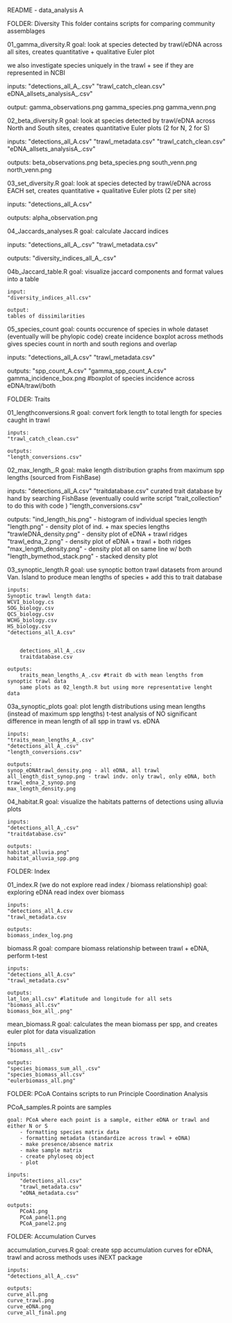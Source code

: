README - data_analysis A

  
FOLDER: Diversity 
This folder contains scripts for comparing community assemblages


01_gamma_diversity.R
  goal: look at species detected by trawl/eDNA across all sites, creates quantitative + 
  qualitative Euler plot 
  
  we also investigate species uniquely in the trawl + see if they are represented in NCBI
    
  inputs: 
  "detections_all_A_.csv"
  "trawl_catch_clean.csv"
  eDNA_allsets_analysisA_.csv"
  
  output: 
  gamma_observations.png 
  gamma_species.png
  gamma_venn.png
  

02_beta_diversity.R
  goal: look at species detected by trawl/eDNA across North and South sites, creates 
  quantitative Euler plots (2 for N, 2 for S)
  
  inputs: 
  "detections_all_A.csv"
  "trawl_metadata.csv"
  "trawl_catch_clean.csv"
  "eDNA_allsets_analysisA_.csv"

  outputs: 
  beta_observations.png
  beta_species.png
  south_venn.png
  north_venn.png
  
  
03_set_diversity.R 
  goal: look at species detected by trawl/eDNA across EACH set,  creates quantitative + 
  qualitative Euler plots (2 per site)
  
  inputs: 
	"detections_all_A.csv"

  
  outputs:
  alpha_observation.png
  

04_Jaccards_analyses.R
  goal: calculate Jaccard indices
  
  inputs: 
  "detections_all_A_.csv"
  "trawl_metadata.csv"
  
  outputs: 
  "diversity_indices_all_A_.csv"


  
04b_Jaccard_table.R
	goal: visualize jaccard components and format values into a table

	input: 
	"diversity_indices_all.csv"
	
	output: 
	tables of dissimilarities 
	
05_species_count
	goal: counts occurence of species in whole dataset (eventually will be phylopic code)
	create incidence boxplot across methods 
	gives species count in north and south regions and overlap 
  
  inputs: 
   "detections_all_A.csv"
   "trawl_metadata.csv"
   
   outputs: 
	"spp_count_A.csv"
	"gamma_spp_count_A.csv"
	gamma_incidence_box.png #boxplot of species incidence across eDNA/trawl/both


FOLDER: Traits 

  
01_lengthconversions.R
	goal: convert fork length to total length for species caught in trawl 
	
	inputs:
	"trawl_catch_clean.csv"
	
	outputs: 
	"length_conversions.csv" 

02_max_length_.R 
  goal: make length distribution graphs from maximum spp lengths (sourced from FishBase)
  
  inputs: 
  "detections_all_A.csv"
  "traitdatabase.csv" curated trait database by hand by searching FishBase 
  		(eventually could write script "trait_collection" to do this with code )
   "length_conversions.csv"
   
   outputs: 
   "ind_length_his.png" - histogram of individual species length 
   "length.png" - density plot of ind. + max species lengths 
   "trawleDNA_density.png" - density plot of eDNA + trawl ridges
   "trawl_edna_2.png" - density plot of eDNA + trawl + both ridges
   "max_length_density.png" - density plot all on same line w/ both 
   "length_bymethod_stack.png" - stacked density plot 
   
03_synoptic_length.R
	goal: use synoptic botton trawl datasets from around Van. Island to produce
	mean lengths of species + add this to trait database 
	
	inputs: 
	Synoptic trawl length data: 
	WCVI_biology.cs
	SOG_biology.csv
	QCS_biology.csv
	WCHG_biology.csv
	HS_biology.csv
	"detections_all_A.csv"
			
			
		detections_all_A_.csv
		traitdatabase.csv
	
	outputs: 
		traits_mean_lengths_A_.csv #trait db with mean lengths from synoptic trawl data 
		same plots as 02_length.R but using more representative lenght data 

03a_synoptic_plots 
	goal: plot length distributions using mean lengths (instead of maximum spp lengths)
	t-test analysis of NO significant difference in mean length of all spp in trawl vs. 
	eDNA 

	inputs: 
	"traits_mean_lengths_A_.csv"
	"detections_all_A_.csv"
	"length_conversions.csv"
	
	outputs: 
	synop_eDNAtrawl_density.png - all eDNA, all trawl 
	all_length_dist_synop.png - trawl indv. only trawl, only eDNA, both 
	trawl_edna_2_synop.png
	max_length_density.png
	
04_habitat.R
	goal: visualize the habitats patterns of detections using alluvia plots 

	
	inputs: 
	"detections_all_A_.csv"
	"traitdatabase.csv"
	
	outputs: 
	habitat_alluvia.png"
	habitat_alluvia_spp.png
	
	
FOLDER: Index 

01_index.R  (we do not explore read index / biomass relationship)
	goal: exploring eDNA read index over biomass 
	
	inputs: 
	"detections_all_A.csv
	"trawl_metadata.csv
	
	outputs: 
	biomass_index_log.png

biomass.R 
	goal: compare biomass relationship between trawl + eDNA, perform t-test
	
	inputs: 
	"detections_all_A.csv"
	"trawl_metadata.csv"
	
	outputs: 
	lat_lon_all.csv" #latitude and longitude for all sets
	"biomass_all.csv"
	biomass_box_all_.png"
	
mean_biomass.R
	goal: calculates the mean biomass per spp, and creates euler plot for data visualization

	
	inputs 
	"biomass_all_.csv"
	
	outputs:
	"species_biomass_sum_all_.csv"
	"species_biomass_all.csv"
	"eulerbiomass_all.png"


FOLDER: PCoA
Contains scripts to run Principle Coordination Analysis 


PCoA_samples.R
	points are samples 
	
	goal: PCoA where each point is a sample, either eDNA or trawl and either N or S 
		- formatting species matrix data
		- formatting metadata (standardize across trawl + eDNA)
		- make presence/absence matrix 
		- make sample matrix 
		- create phyloseq object
		- plot 
	
	inputs: 
		"detections_all.csv"
		"trawl_metadata.csv"
		"eDNA_metadata.csv"

	outputs: 
		PCoA1.png
		PCoA_panel1.png
		PCoA_panel2.png

		
FOLDER: Accumulation Curves

accumulation_curves.R
	goal: create spp accumulation curves for eDNA, trawl and across methods
	uses iNEXT package 
	
	inputs: 
	"detections_all_A_.csv"
	
	outputs: 	
	curve_all.png 
	curve_trawl.png
	curve_eDNA.png
	curve_all_final.png
	
	

  